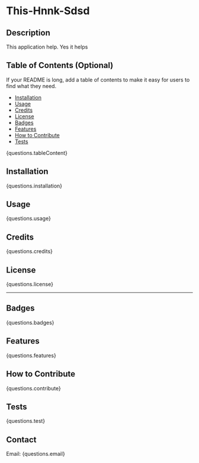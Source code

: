 #  
# This-Hnnk-Sdsd
## Description

This application help. Yes it helps

## Table of Contents (Optional)

If your README is long, add a table of contents to make it easy for users to find what they need.

- [Installation](#installation)
- [Usage](#usage)
- [Credits](#credits)
- [License](#license)
- [Badges](#badges)
- [Features](#features)
- [How to Contribute](#contribute)
- [Tests](#tests)

{questions.tableContent}

## Installation

{questions.installation}

## Usage

{questions.usage}

## Credits

{questions.credits}

## License

{questions.license}

---

## Badges

{questions.badges}

## Features

{questions.features}

## How to Contribute

{questions.contribute}

## Tests

{questions.test}

## Contact

Email: {questions.email}
